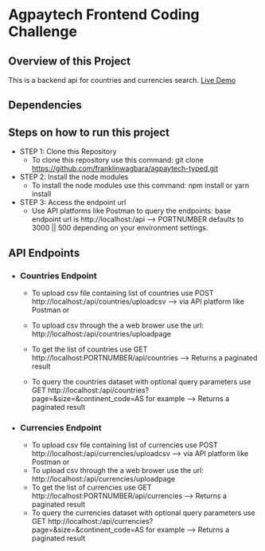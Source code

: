 # Agpaytech Frontend Coding Challenge

## Overview of this Project

This is a backend api for countries and currencies search. [Live Demo](https://secure-headland-36511.herokuapp.com/)

## Dependencies

## Steps on how to run this project

- STEP 1: Clone this Repository
  - To clone this repository use this command: git clone https://github.com/franklinwagbara/agpaytech-typed.git
- STEP 2: Install the node modules
  - To install the node modules use this command: npm install or yarn install
- STEP 3: Access the endpoint url
  - Use API platforms like Postman to query the endpoints: base endpoint url is http://localhost:<PORTNUMBER>/api --> PORTNUMBER defaults to 3000 || 500 depending on your environment settings.

## API Endpoints

- ### Countries Endpoint

  - To upload csv file containing list of countries use POST http://localhost:<PORTNUMBER>/api/countries/uploadcsv --> via API platform like Postman or

  - To upload csv through the a web brower use the url: http://localhost:<PORTNUMBER>/api/countries/uploadpage
  - To get the list of countries use GET http://localhost:PORTNUMBER/api/countries --> Returns a paginated result
  - To query the countries dataset with optional query parameters use GET http://localhost:<PORTNUMBER>/api/countries?page=<number>&size=<number>&continent_code=AS for example --> Returns a paginated result

- ### Currencies Endpoint
  - To upload csv file containing list of currencies use POST http://localhost:<PORTNUMBER>/api/currencies/uploadcsv --> via API platform like Postman or
  - To upload csv through the a web brower use the url: http://localhost:<PORTNUMBER>/api/currencies/uploadpage
  - To get the list of currencies use GET http://localhost:PORTNUMBER/api/currencies --> Returns a paginated result
  - To query the currencies dataset with optional query parameters use GET http://localhost:<PORTNUMBER>/api/currencies?page=<number>&size=<number>&continent_code=AS for example --> Returns a paginated result
